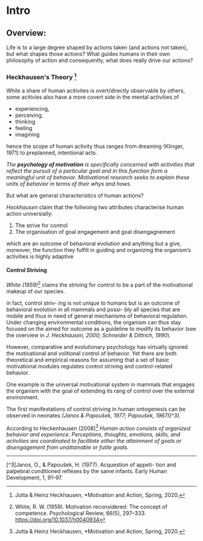 # Intro


## Overview: 

Life is to a large degree shaped by actions taken (and actions not taken), but what shapes those actions? What guides humans in their own philosophy of action and consequently, what does really drive our actions? 


### Heckhausen's Theory [^1]
 While a share of human acitivites is overt/directly observable by others, some acitivies also have a more covert side in the mental activities of 
- experiencing,
- perceiving, 
- thinking
- feeling 
- imagining


hence the scope of human activity thus ranges from dreaming (Klinger, 1971) to preplanned, intentional acts. 

*The **psychology of motivation** is specifically concerned with activities that reflect the pursuit of a particular goal and in this function form a meaningful unit of behavior. Motivational research seeks to explain these units of behavior in terms of their whys and hows.*


But what are general characteristics of human actions? 

*Heckhausen* claim that the follwoing two attributes characterise human action universially: 

1. The strive for control
2. The organisation of goal engagement and goal disengagnement

which are an outcome of behavioral evolution and anything but a give, moreover, the function they fulfill in guiding and organizing the organism’s activities is highly adaptive


#### Control Striving
*White (1959)*[^2] claims the striving for control to be a part of the motivational makeup of our species.

in fact, control striv- ing is not unique to humans but is an outcome of behavioral evolution in all mammals and possi- bly all species that are mobile and thus in need of general mechanisms of behavioral regulation. Under changing environmental conditions, the organism can thus stay focused on the aimed for outcome as a guideline to modify its behavior (see the overview in  *J. Heckhausen, 2000; Schneider & Dittrich, 1990*).


However, comparative and evolutionary psychology has virtually ignored the motivational and volitional control of behavior. Yet there are both theoretical and empirical reasons for assuming that a set of basic motivational modules regulates control striving and control-related behavior.

One example is the universal motivational system in mammals that engages the organism with the goal of extending its rang of control over the external environment. 


The first manifestations of control striving in human ontogenesis can be observed in neonates *(Janos & Papoušek, 1977; Papoušek, 1967)[^3].*



According to Heckenhausen (2008)[^1]
*Human action consists of organized behavior and experience. Perceptions, thoughts, emotions, skills, and activities are coordinated to facilitate either the attainment of goals or disengagement from unattainable or futile goals.*







--- 
[^1]: Jutta & Heinz Heckhausen, *Motivation and Action, Spring, 2020.


[^2]: White, R. W. (1959). Motivation reconsidered: The concept of competence. Psychological Review, 66(5), 297–333. https://doi.org/10.1037/h0040934


[^3]Janos, O., & Papoušek, H. (1977). Acquestion of appeti- tion and palpebral conditioned reflexes by the same infants. Early Human Development, 1, 91–97.